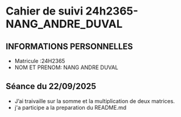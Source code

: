 # Cahier de suivi 24h2365-NANG_ANDRE_DUVAL

## INFORMATIONS PERSONNELLES
- Matricule :24H2365
- NOM ET PRENOM: NANG ANDRE DUVAL

## Séance du 22/09/2025
- J’ai traivaille sur la somme et la multiplication de deux matrices.
- j'a participe a la preparation du README.md
